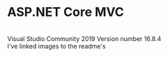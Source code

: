# ASP.NET Core MVC
<br>Visual Studio Community 2019 Version number 16.8.4<br>
I've linked images to the readme's